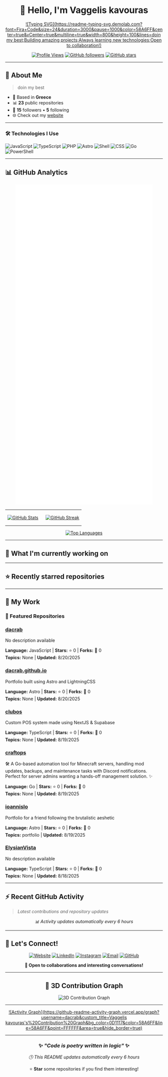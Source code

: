 <div align="center">

# 👋 Hello, I'm Vaggelis kavouras

[![Typing SVG](https://readme-typing-svg.demolab.com?font=Fira+Code&size=24&duration=3000&pause=1000&color=58A6FF&center=true&vCenter=true&multiline=true&width=800&height=100&lines=doin my best;Building amazing projects;Always learning new technologies;Open to collaboration!)](https://github.com/dacrab)

[![Profile Views](https://komarev.com/ghpvc/?username=dacrab&style=for-the-badge&color=58A6FF&label=Profile+Views)](https://github.com/dacrab)
[![GitHub followers](https://img.shields.io/github/followers/dacrab?style=for-the-badge&color=58A6FF&labelColor=1e1e2e)](https://github.com/dacrab?tab=followers)
[![GitHub stars](https://img.shields.io/github/stars/dacrab?style=for-the-badge&color=58A6FF&labelColor=1e1e2e)](https://github.com/dacrab?tab=repositories)

</div>

---

## 🚀 About Me

> doin my best

- 📍 Based in **Greece**
- 📊 **23** public repositories
- 👥 **15** followers • **5** following
- 🌐 Check out my [website](dacrab.github.io)

---


### 🛠️ Technologies I Use

![JavaScript](https://img.shields.io/badge/JavaScript-F7DF1E?style=for-the-badge&logo=javascript&logoColor=white)
![TypeScript](https://img.shields.io/badge/TypeScript-3178C6?style=for-the-badge&logo=typescript&logoColor=white)
![PHP](https://img.shields.io/badge/PHP-777BB4?style=for-the-badge&logo=php&logoColor=white)
![Astro](https://img.shields.io/badge/Astro-FF5D01?style=for-the-badge&logo=astro&logoColor=white)
![Shell](https://img.shields.io/badge/Shell-666666?style=for-the-badge&logo=shell&logoColor=white)
![CSS](https://img.shields.io/badge/CSS-1572B6?style=for-the-badge&logo=css&logoColor=white)
![Go](https://img.shields.io/badge/Go-00ADD8?style=for-the-badge&logo=go&logoColor=white)
![PowerShell](https://img.shields.io/badge/PowerShell-666666?style=for-the-badge&logo=powershell&logoColor=white)

---

## 📊 GitHub Analytics

<div align="center">

![GitHub Metrics](./github-metrics.svg)

</div>

<div align="center">

<table>
<tr>
<td width="50%">

[![GitHub Stats](https://github-readme-stats.vercel.app/api?username=dacrab&show_icons=true&theme=tokyonight&hide_border=true&bg_color=0D1117&title_color=58A6FF&text_color=C3D1D9&icon_color=58A6FF&count_private=true)](https://github.com/dacrab)

</td>
<td width="50%">

[![GitHub Streak](https://github-readme-streak-stats.herokuapp.com/?user=dacrab&theme=tokyonight&hide_border=true&background=0D1117&stroke=58A6FF&ring=58A6FF&fire=FF6B6B&currStreakLabel=58A6FF)](https://github.com/dacrab)

</td>
</tr>
</table>

[![Top Languages](https://github-readme-stats.vercel.app/api/top-langs/?username=dacrab&layout=compact&theme=tokyonight&hide_border=true&bg_color=0D1117&title_color=58A6FF&text_color=C3D1D9&langs_count=10)](https://github.com/dacrab)

</div>

---

## 🎯 What I'm currently working on

<div align="center">

<!--RECENT_ACTIVITY:start-->
<!--RECENT_ACTIVITY:end-->

</div>

---

## ⭐ Recently starred repositories

<div align="center">

<!--RECENTLY_STARRED:start-->
<!--RECENTLY_STARRED:end-->

</div>

---

## 💼 My Work


### 🚀 Featured Repositories


### [dacrab](https://github.com/dacrab/dacrab)
No description available

**Language:** JavaScript | **Stars:** ⭐ 0 | **Forks:** 🍴 0  
**Topics:** None | **Updated:** 8/20/2025

### [dacrab.github.io](https://github.com/dacrab/dacrab.github.io)
Portfolio built using Astro and LightningCSS

**Language:** Astro | **Stars:** ⭐ 0 | **Forks:** 🍴 0  
**Topics:** None | **Updated:** 8/20/2025

### [clubos](https://github.com/dacrab/clubos)
Custom POS system made using NextJS & Supabase

**Language:** TypeScript | **Stars:** ⭐ 0 | **Forks:** 🍴 0  
**Topics:** None | **Updated:** 8/19/2025

### [craftops](https://github.com/dacrab/craftops)
🛠️ A Go-based automation tool for Minecraft servers, handling mod updates, backups, and maintenance tasks with Discord notifications. Perfect for server admins wanting a hands-off management solution. ✨

**Language:** Go | **Stars:** ⭐ 0 | **Forks:** 🍴 0  
**Topics:** None | **Updated:** 8/19/2025

### [ioannislo](https://github.com/dacrab/ioannislo)
Portfolio for a friend following the brutalistic aeshetic

**Language:** Astro | **Stars:** ⭐ 0 | **Forks:** 🍴 0  
**Topics:** portfolio | **Updated:** 8/19/2025

### [ElysianVista](https://github.com/dacrab/ElysianVista)
No description available

**Language:** TypeScript | **Stars:** ⭐ 0 | **Forks:** 🍴 0  
**Topics:** None | **Updated:** 8/18/2025

---

## ⚡ Recent GitHub Activity

> *Latest contributions and repository updates*

<div align="center">

<!--START_SECTION:activity-->
<!--END_SECTION:activity-->

*📊 Activity updates automatically every 6 hours*

</div>

---

## 🤝 Let's Connect!

<div align="center">

[![Website](https://img.shields.io/badge/Website-FF5722?style=for-the-badge&logo=google-chrome&logoColor=white)](dacrab.github.io)
[![LinkedIn](https://img.shields.io/badge/LinkedIn-0077B5?style=for-the-badge&logo=linkedin&logoColor=white)](https://www.linkedin.com/in/vkavouras/)
[![Instagram](https://img.shields.io/badge/Instagram-E4405F?style=for-the-badge&logo=instagram&logoColor=white)](https://www.instagram.com/killcrb/)
[![Email](https://img.shields.io/badge/Email-D14836?style=for-the-badge&logo=gmail&logoColor=white)](mailto:vkavouras@proton.me)
[![GitHub](https://img.shields.io/badge/GitHub-100000?style=for-the-badge&logo=github&logoColor=white)](https://github.com/dacrab)

**💬 Open to collaborations and interesting conversations!**

</div>

---

<div align="center">

## 🎯 3D Contribution Graph

![3D Contribution Graph](./profile-3d-contrib/profile-night-rainbow.svg)

---

[![Activity Graph](https://github-readme-activity-graph.vercel.app/graph?username=dacrab&custom_title=Vaggelis kavouras's%20Contribution%20Graph&bg_color=0D1117&color=58A6FF&line=58A6FF&point=FFFFFF&area=true&hide_border=true)](https://github.com/dacrab)

---

### ✨ *"Code is poetry written in logic"* ✨

*🕒 This README updates automatically every 6 hours*

⭐ **Star** some repositories if you find them interesting!

</div>